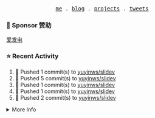 <p align="center">
  <samp>
    <a href="https://yuy1n.io">me</a> .
    <a href="https://yuy1n.io/blog">blog</a> .
    <a href="https://yuy1n.io/projects">projects</a> .
    <a href="https://twitter.com/yuyinws">tweets</a>
  </samp>
</p>

### 💖 Sponsor 赞助

[爱发电](https://afdian.com/a/yuyinws)

### ⭐️ Recent Activity
<!--RECENT_ACTIVITY:start-->
1. 💪 Pushed 1 commit(s) to [yuyinws/slidev](https://github.com/yuyinws/slidev)<br>
2. 💪 Pushed 5 commit(s) to [yuyinws/slidev](https://github.com/yuyinws/slidev)<br>
3. 💪 Pushed 1 commit(s) to [yuyinws/slidev](https://github.com/yuyinws/slidev)<br>
4. 💪 Pushed 1 commit(s) to [yuyinws/slidev](https://github.com/yuyinws/slidev)<br>
5. 💪 Pushed 2 commit(s) to [yuyinws/slidev](https://github.com/yuyinws/slidev)<br>
<!--RECENT_ACTIVITY:end-->

<details>
  <summary>
  More Info
  </summary>

[![wakatime](https://wakatime.com/badge/user/51143705-a99d-4e70-b101-fd9e1cb44e71.svg)](https://wakatime.com/@51143705-a99d-4e70-b101-fd9e1cb44e71)

<img src="https://cdn.jsdelivr.net/gh/yuyinws/yuyinws/gitmand.svg" />
<br />
<img src="https://card.yuy1n.io/card/76561198340841543/dark,bg-game-1850570" />
<br />
<img src="https://cdn.jsdelivr.net/gh/yuyinws/yuyinws/github-metrics.svg" />
</details>

